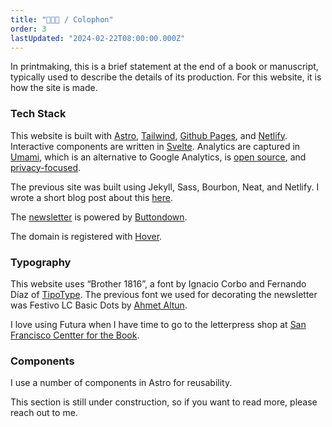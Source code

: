 ```yaml
---
title: "🧑🏽‍💻 / Colophon"
order: 3
lastUpdated: "2024-02-22T08:00:00.000Z"
---
```


In printmaking, this is a brief statement at the end of a book or manuscript, typically used to describe the details of its production. For this website, it is how the site is made.

### Tech Stack

This website is built with [Astro](https://astro.build/), [Tailwind](https://tailwindcss.com/), [Github Pages](https://pages.github.com/), and [Netlify](https://www.netlify.com/). Interactive components are written in [Svelte](https://svelte.dev/). Analytics are captured in [Umami](https://umami.is/), which is an alternative to Google Analytics, is [open source](https://github.com/umami-software/umami), and [privacy-focused](https://umami.is/privacy).

The previous site was built using Jekyll, Sass, Bourbon, Neat, and Netlify. I wrote a short blog post about this [here](/blog/2023-05-02-website-rewrite/).

The [newsletter](/curation/newsletter) is powered by [Buttondown](https://buttondown.email/).

The domain is registered with [Hover](https://www.hover.com/).

### Typography

This website uses “Brother 1816”, a font by Ignacio Corbo and Fernando Díaz of [TipoType](https://tipotype.com/). The previous font we used for decorating the newsletter was Festivo LC Basic Dots by [Ahmet Altun](https://www.fontspring.com/foundry/ahmet-altun).

I love using Futura when I have time to go to the letterpress shop at [San Francisco Centter for the Book](https://sfcb.org/).

<!-- https://www.happyhues.co/palettes/11 -->

### Components

I use a number of components in Astro for reusability.

This section is still under construction, so if you want to read more, please reach out to me.
